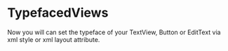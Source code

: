 TypefacedViews
==============

Now you will can set the typeface of your TextView, Button or EditText via xml style or xml layout attribute.
